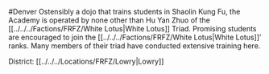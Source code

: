 #Denver 
Ostensibly a dojo that trains students in Shaolin Kung Fu, the Academy is operated by none other than Hu Yan Zhuo of the [[../../../Factions/FRFZ/White Lotus|White Lotus]] Triad. Promising students are encouraged to join the [[../../../Factions/FRFZ/White Lotus|White Lotus]]’ ranks. Many members of their triad have conducted extensive training here.

District: [[../../../Locations/FRFZ/Lowry|Lowry]]